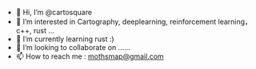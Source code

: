 - 👋 Hi, I’m @cartosquare
- 👀 I’m interested in Cartography, deeplearning, reinforcement learning，c++, rust ...
- 🌱 I’m currently learning rust :)
- 💞️ I’m looking to collaborate on ......
- 📫 How to reach me : mothsmap@gmail.com

<!---
cartosquare/cartosquare is a ✨ special ✨ repository because its `README.md` (this file) appears on your GitHub profile.
You can click the Preview link to take a look at your changes.
--->
